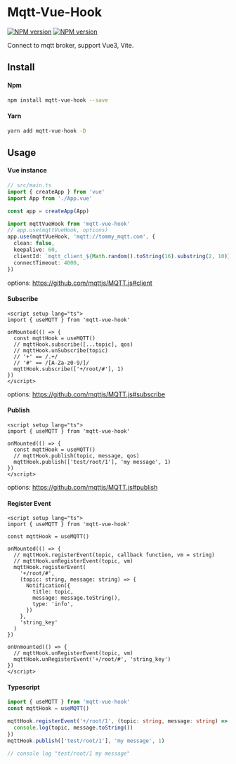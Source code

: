 # Mqtt-Vue-Hook

[![NPM version](https://img.shields.io/npm/v/mqtt-vue-hook.svg)](https://www.npmjs.com/package/mqtt-vue-hook)
[![NPM version](https://img.shields.io/npm/dm/mqtt-vue-hook)](https://www.npmjs.com/package/mqtt-vue-hook)

Connect to mqtt broker, support Vue3, Vite.

## Install

#### Npm

```bash
npm install mqtt-vue-hook --save
```

#### Yarn

```bash
yarn add mqtt-vue-hook -D
```

## Usage

#### Vue instance

```ts
// src/main.ts
import { createApp } from 'vue'
import App from './App.vue'

const app = createApp(App)

import mqttVueHook from 'mqtt-vue-hook'
// app.use(mqttVueHook, options)
app.use(mqttVueHook, 'mqtt://tommy_mqtt.com', {
  clean: false,
  keepalive: 60,
  clientId: `mqtt_client_${Math.random().toString(16).substring(2, 10)}`,
  connectTimeout: 4000,
})
```

options: https://github.com/mqttjs/MQTT.js#client

#### Subscribe

```vue
<script setup lang="ts">
import { useMQTT } from 'mqtt-vue-hook'

onMounted(() => {
  const mqttHook = useMQTT()
  // mqttHook.subscribe([...topic], qos)
  // mqttHook.unSubscribe(topic)
  // '+' == /.+/
  // '#' == /[A-Za-z0-9/]/
  mqttHook.subscribe(['+/root/#'], 1)
})
</script>
```

options: https://github.com/mqttjs/MQTT.js#subscribe

#### Publish

```vue
<script setup lang="ts">
import { useMQTT } from 'mqtt-vue-hook'

onMounted(() => {
  const mqttHook = useMQTT()
  // mqttHook.publish(topic, message, qos)
  mqttHook.publish(['test/root/1'], 'my message', 1)
})
</script>
```

options: https://github.com/mqttjs/MQTT.js#publish

#### Register Event

```vue
<script setup lang="ts">
import { useMQTT } from 'mqtt-vue-hook'

const mqttHook = useMQTT()

onMounted(() => {
  // mqttHook.registerEvent(topic, callback function, vm = string)
  // mqttHook.unRegisterEvent(topic, vm)
  mqttHook.registerEvent(
    '+/root/#',
    (topic: string, message: string) => {
      Notification({
        title: topic,
        message: message.toString(),
        type: 'info',
      })
    },
    'string_key'
  )
})

onUnmounted(() => {
  // mqttHook.unRegisterEvent(topic, vm)
  mqttHook.unRegisterEvent('+/root/#', 'string_key')
})
</script>
```

#### Typescript

```ts
import { useMQTT } from 'mqtt-vue-hook'
const mqttHook = useMQTT()

mqttHook.registerEvent('+/root/1', (topic: string, message: string) => {
  console.log(topic, message.toString())
})
mqttHook.publish(['test/root/1'], 'my message', 1)

// console log "test/root/1 my message"
```
